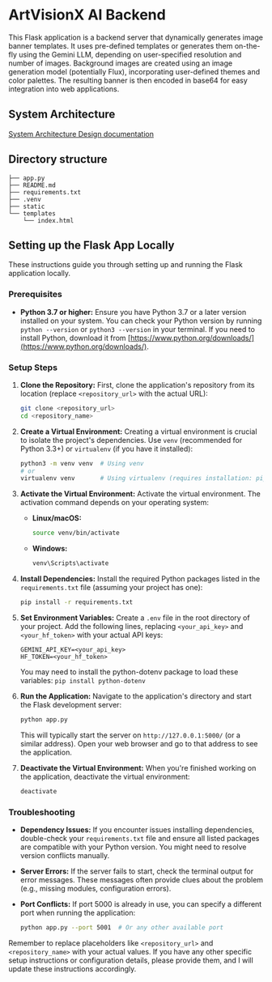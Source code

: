 # ArtVisionX AI Backend

This Flask application is a backend server that dynamically generates image banner templates. It uses pre-defined templates or generates them on-the-fly using the Gemini LLM, depending on user-specified resolution and number of images.  Background images are created using an image generation model (potentially Flux), incorporating user-defined themes and color palettes. The resulting banner is then encoded in base64 for easy integration into web applications.  


## System Architecture

[System Architecture Design documentation](systemarchitecture.md)



## Directory structure

```
├── app.py
├── README.md
├── requirements.txt
├── .venv
├── static
└── templates
    └── index.html

```


## Setting up the Flask App Locally

These instructions guide you through setting up and running the Flask application locally.

### Prerequisites

*   **Python 3.7 or higher:** Ensure you have Python 3.7 or a later version installed on your system. You can check your Python version by running `python --version` or `python3 --version` in your terminal.  If you need to install Python, download it from [https://www.python.org/downloads/](https://www.python.org/downloads/).


### Setup Steps

1.  **Clone the Repository:**  First, clone the application's repository from its location (replace `<repository_url>` with the actual URL):

    ```bash
    git clone <repository_url>
    cd <repository_name>
    ```

2.  **Create a Virtual Environment:** Creating a virtual environment is crucial to isolate the project's dependencies.  Use `venv` (recommended for Python 3.3+) or `virtualenv` (if you have it installed):

    ```bash
    python3 -m venv venv  # Using venv
    # or
    virtualenv venv       # Using virtualenv (requires installation: pip install virtualenv)
    ```

3.  **Activate the Virtual Environment:** Activate the virtual environment. The activation command depends on your operating system:

    *   **Linux/macOS:**
        ```bash
        source venv/bin/activate
        ```

    *   **Windows:**
        ```bash
        venv\Scripts\activate
        ```

4.  **Install Dependencies:** Install the required Python packages listed in the `requirements.txt` file (assuming your project has one):

    ```bash
    pip install -r requirements.txt
    ```

5.  **Set Environment Variables:** Create a `.env` file in the root directory of your project. Add the following lines, replacing `<your_api_key>` and `<your_hf_token>` with your actual API keys:

    ```
    GEMINI_API_KEY=<your_api_key>
    HF_TOKEN=<your_hf_token>
    ```

    You may need to install the python-dotenv package to load these variables: `pip install python-dotenv`

6.  **Run the Application:** Navigate to the application's directory and start the Flask development server:

    ```bash
    python app.py
    ```

    This will typically start the server on `http://127.0.0.1:5000/` (or a similar address). Open your web browser and go to that address to see the application.

7.  **Deactivate the Virtual Environment:** When you're finished working on the application, deactivate the virtual environment:

    ```bash
    deactivate
    ```


### Troubleshooting

*   **Dependency Issues:** If you encounter issues installing dependencies, double-check your `requirements.txt` file and ensure all listed packages are compatible with your Python version.  You might need to resolve version conflicts manually.

*   **Server Errors:** If the server fails to start, check the terminal output for error messages. These messages often provide clues about the problem (e.g., missing modules, configuration errors).

*   **Port Conflicts:** If port 5000 is already in use, you can specify a different port when running the application:

    ```bash
    python app.py --port 5001  # Or any other available port
    ```

Remember to replace placeholders like `<repository_url>` and `<repository_name>` with your actual values.  If you have any other specific setup instructions or configuration details, please provide them, and I will update these instructions accordingly.
